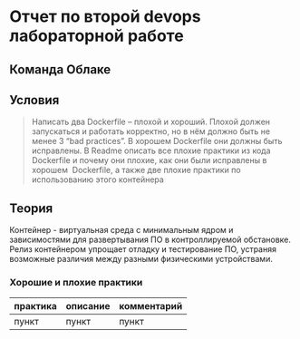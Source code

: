 # Отчет по второй devops лабораторной работе

## Команда Облаке

## Условия

> Написать два Dockerfile – плохой и хороший. Плохой должен запускаться и работать корректно, но в нём должно быть не менее 3 “bad practices”. В хорошем Dockerfile они должны быть исправлены. В Readme описать все плохие практики из кода Dockerfile и почему они плохие, как они были исправлены в хорошем  Dockerfile, а также две плохие практики по использованию этого контейнера

## Теория

Контейнер - виртуальная среда с минимальным ядром и зависимостями для развертывания ПО в контроллируемой обстановке. Релиз контейнером упрощает отладку и тестирование ПО, устраняя возможные различия между разными физическими устройствами.

<!---
я люблю таблички
--->

### Хорошие и плохие практики

| практика | описание| комментарий|
|---|---|---|
| пункт|пункт |пункт |


